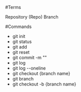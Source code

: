 #Terms

Repository (Repo)
Branch

#Commands

- git init
- git status
- git add 
- git reset
- git commit -m ""
- git log
- git log --oneline
- git checkout {branch name}
- git branch
- git checkout -b {branch name}